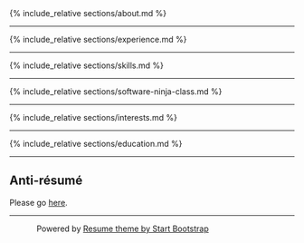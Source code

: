 <div class="container-fluid p-0">
    <section class="resume-section" id="about">
        {% include_relative sections/about.md %}
    </section>
    <hr class="m-0" /> 
    <section class="resume-section" id="experience">
        {% include_relative sections/experience.md %}
    </section>
    <hr class="m-0" />
    <section class="resume-section" id="skills">
        {% include_relative sections/skills.md %}
    </section>
    <hr class="m-0" />
    <section class="resume-section" id="software-ninja-class">
        {% include_relative sections/software-ninja-class.md %}
    </section>
    <hr class="m-0" />
    <section class="resume-section" id="interests" style="min-height: 0px;">
        {% include_relative sections/interests.md %}
    </section>
    <hr class="m-0" />
    <section class="resume-section" id="education">
        {% include_relative sections/education.md %}
    </section>
    <hr class="m-0" />
    <section class="resume-section" id="anti-resume" style="min-height: 0px;">
        <div class="resume-section-content">
            <h2 class="mb-5">Anti-r&eacute;sum&eacute;</h2>
            <p>Please go <a href="/resume/anti-resume">here</a>.</p>
            <p class="mb-0"></p>
        </div>
    </section>
    <hr />
    <footer class="footer">
        <div class="container">
            <span class="text-muted" style="padding-left: 48px;">
                Powered by <a href="https://startbootstrap.com/themes/resume/">Resume theme by Start Bootstrap</a>
            </span>
        </div>
    </footer>
    <p></p>
</div>